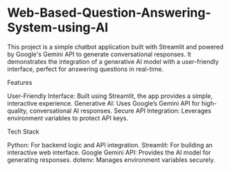 # Web-Based-Question-Answering-System-using-AI
This project is a simple chatbot application built with Streamlit and powered by Google's Gemini API to generate conversational responses. It demonstrates the integration of a generative AI model with a user-friendly interface, perfect for answering questions in real-time.

Features

User-Friendly Interface: Built using Streamlit, the app provides a simple, interactive experience.
Generative AI: Uses Google’s Gemini API for high-quality, conversational AI responses.
Secure API Integration: Leverages environment variables to protect API keys.

Tech Stack

Python: For backend logic and API integration.
Streamlit: For building an interactive web interface.
Google Gemini API: Provides the AI model for generating responses.
dotenv: Manages environment variables securely.
